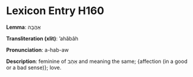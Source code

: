 # Lexicon Entry H160

**Lemma**: אַהֲבָה

**Transliteration (xlit)**: ʼahăbâh

**Pronunciation**: a-hab-aw

**Description**:
feminine of אַהַב and meaning the same; {affection (in a good or a bad sense)}; love.
